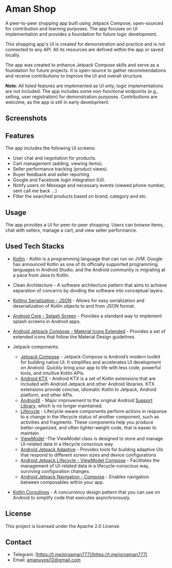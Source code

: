 # Aman Shop
<!-- logo image -->

A peer-to-peer shopping app built using Jetpack Compose, open-sourced for contribution and learning purposes. The app focuses on UI implementation and provides a foundation for future logic development.

This shopping app's UI is created for demonstration and practice and is not connected to any API. All its resources are defined within the app or saved locally.

The app was created to enhance Jetpack Compose skills and serve as a foundation for future projects. It is open-source to gather recommendations and receive contributions to improve the UI and overall structure.

**Note**: All listed features are implemented as UI only; logic implementations are not included. The app includes some non-functional endpoints (e.g., selling, user registration) for demonstration purposes. Contributions are welcome, as the app is still in early development.

## Screenshots
<!-- all screenshots -->


## Features

The app includes the following UI screens:

* User chat and negotiation for products.
* Cart management (adding, viewing items).
* Seller performance tracking (product views).
* Buyer feedback and seller reporting.
* Google and Facebook login integration (UI).
* Notify users on Message and necessary events (viewed phone number, sent call me back ...)
* Filter the searched products based on brand, category and etc.

## Usage

The app provides a UI for peer-to-peer shopping. Users can browse items, chat with sellers, manage a cart, and view seller performance.


## Used Tech Stacks

-   [Kotlin](https://developer.android.com/kotlin)  - Kotlin is a programming language that can run on JVM. Google has announced Kotlin as one of its officially supported programming languages in Android Studio; and the Android community is migrating at a pace from Java to Kotlin.
* Clean Architecture - A software architecture pattern that aims to achieve separation of concerns by dividing the software into conceptual layers.

* [Kotlinx Serialization - JSON](https://github.com/Kotlin/kotlinx.serialization) - Allows for easy serialization and deserialization of Kotlin objects to and from JSON format.

* [Android Core - Splash Screen](https://developer.android.com/develop/ui/views/launch/splash-screen) - Provides a standard way to implement splash screens in Android apps.

* [Android Jetpack Compose - Material Icons Extended](https://developer.android.com/jetpack/compose/material) - Provides a set of extended icons that follow the Material Design guidelines.
    
-   Jetpack components:
    
    -   [Jetpack Compose](https://developer.android.com/jetpack/compose)  - Jetpack Compose is Android’s modern toolkit for building native UI. It simplifies and accelerates UI development on Android. Quickly bring your app to life with less code, powerful tools, and intuitive Kotlin APIs.
    -   [Android KTX](https://developer.android.com/kotlin/ktx.html)  - Android KTX is a set of Kotlin extensions that are included with Android Jetpack and other Android libraries. KTX extensions provide concise, idiomatic Kotlin to Jetpack, Android platform, and other APIs.
    -   [AndroidX](https://developer.android.com/jetpack/androidx)  - Major improvement to the original Android  [Support Library](https://developer.android.com/topic/libraries/support-library/index), which is no longer maintained.
    -   [Lifecycle](https://developer.android.com/topic/libraries/architecture/lifecycle)  - Lifecycle-aware components perform actions in response to a change in the lifecycle status of another component, such as activities and fragments. These components help you produce better-organized, and often lighter-weight code, that is easier to maintain.
    -   [ViewModel](https://developer.android.com/topic/libraries/architecture/viewmodel)  -The ViewModel class is designed to store and manage UI-related data in a lifecycle conscious way.
    -  [Android Jetpack Adaptive](https://developer.android.com/jetpack/androidx/releases/adaptive) - Provides tools for building adaptive UIs that respond to different screen sizes and device configurations
    -   [Android Jetpack Lifecycle - ViewModel Compose](https://developer.android.com/jetpack/androidx/releases/lifecycle) - Facilitates the management of UI-related data in a lifecycle-conscious way, surviving configuration changes.
    - [Android Jetpack Navigation - Compose](https://developer.android.com/jetpack/androidx/releases/navigation) - Enables navigation between composables within your app.

-   [Kotlin Coroutines](https://developer.android.com/kotlin/coroutines)  - A concurrency design pattern that you can use on Android to simplify code that executes asynchronously.           

## License

This project is licensed under the Apache 2.0 License.

## Contact

* Telegram: [https://t.me/proaman777](https://t.me/proaman777)
* Email: amanuyosi12@gmail.com
